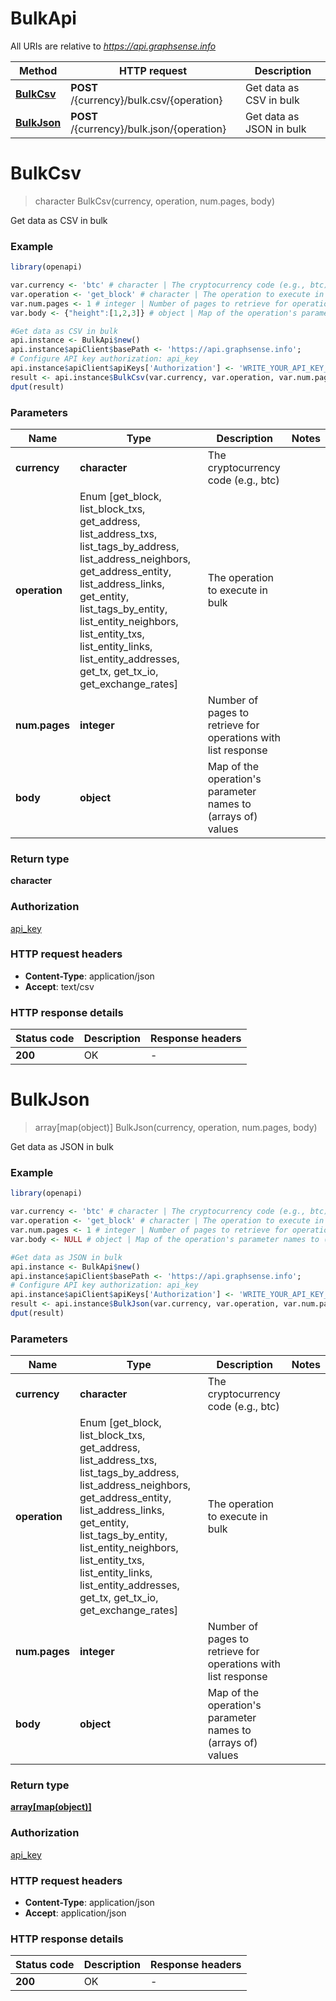 # BulkApi

All URIs are relative to *https://api.graphsense.info*

Method | HTTP request | Description
------------- | ------------- | -------------
[**BulkCsv**](BulkApi.md#BulkCsv) | **POST** /{currency}/bulk.csv/{operation} | Get data as CSV in bulk
[**BulkJson**](BulkApi.md#BulkJson) | **POST** /{currency}/bulk.json/{operation} | Get data as JSON in bulk


# **BulkCsv**
> character BulkCsv(currency, operation, num.pages, body)

Get data as CSV in bulk

### Example
```R
library(openapi)

var.currency <- 'btc' # character | The cryptocurrency code (e.g., btc)
var.operation <- 'get_block' # character | The operation to execute in bulk
var.num.pages <- 1 # integer | Number of pages to retrieve for operations with list response
var.body <- {"height":[1,2,3]} # object | Map of the operation's parameter names to (arrays of) values

#Get data as CSV in bulk
api.instance <- BulkApi$new()
api.instance$apiClient$basePath <- 'https://api.graphsense.info';
# Configure API key authorization: api_key
api.instance$apiClient$apiKeys['Authorization'] <- 'WRITE_YOUR_API_KEY_HERE';
result <- api.instance$BulkCsv(var.currency, var.operation, var.num.pages, var.body)
dput(result)
```

### Parameters

Name | Type | Description  | Notes
------------- | ------------- | ------------- | -------------
 **currency** | **character**| The cryptocurrency code (e.g., btc) | 
 **operation** | Enum [get_block, list_block_txs, get_address, list_address_txs, list_tags_by_address, list_address_neighbors, get_address_entity, list_address_links, get_entity, list_tags_by_entity, list_entity_neighbors, list_entity_txs, list_entity_links, list_entity_addresses, get_tx, get_tx_io, get_exchange_rates] | The operation to execute in bulk | 
 **num.pages** | **integer**| Number of pages to retrieve for operations with list response | 
 **body** | **object**| Map of the operation&#39;s parameter names to (arrays of) values | 

### Return type

**character**

### Authorization

[api_key](../README.md#api_key)

### HTTP request headers

 - **Content-Type**: application/json
 - **Accept**: text/csv

### HTTP response details
| Status code | Description | Response headers |
|-------------|-------------|------------------|
| **200** | OK |  -  |

# **BulkJson**
> array[map(object)] BulkJson(currency, operation, num.pages, body)

Get data as JSON in bulk

### Example
```R
library(openapi)

var.currency <- 'btc' # character | The cryptocurrency code (e.g., btc)
var.operation <- 'get_block' # character | The operation to execute in bulk
var.num.pages <- 1 # integer | Number of pages to retrieve for operations with list response
var.body <- NULL # object | Map of the operation's parameter names to (arrays of) values

#Get data as JSON in bulk
api.instance <- BulkApi$new()
api.instance$apiClient$basePath <- 'https://api.graphsense.info';
# Configure API key authorization: api_key
api.instance$apiClient$apiKeys['Authorization'] <- 'WRITE_YOUR_API_KEY_HERE';
result <- api.instance$BulkJson(var.currency, var.operation, var.num.pages, var.body)
dput(result)
```

### Parameters

Name | Type | Description  | Notes
------------- | ------------- | ------------- | -------------
 **currency** | **character**| The cryptocurrency code (e.g., btc) | 
 **operation** | Enum [get_block, list_block_txs, get_address, list_address_txs, list_tags_by_address, list_address_neighbors, get_address_entity, list_address_links, get_entity, list_tags_by_entity, list_entity_neighbors, list_entity_txs, list_entity_links, list_entity_addresses, get_tx, get_tx_io, get_exchange_rates] | The operation to execute in bulk | 
 **num.pages** | **integer**| Number of pages to retrieve for operations with list response | 
 **body** | **object**| Map of the operation&#39;s parameter names to (arrays of) values | 

### Return type

[**array[map(object)]**](map.md)

### Authorization

[api_key](../README.md#api_key)

### HTTP request headers

 - **Content-Type**: application/json
 - **Accept**: application/json

### HTTP response details
| Status code | Description | Response headers |
|-------------|-------------|------------------|
| **200** | OK |  -  |


